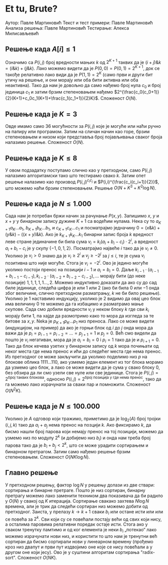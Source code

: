 ﻿

# Et tu, Brute?
Аутор: Павле Мартиновић
Текст и тест примери: Павле Мартиновић
Анализа решења: Павле Мартиновић
Тестирање: Алекса Милисављевић
## Решење када $A[i]\leq 1$
Означимо са $P(i,j)$ број вредности мањих $k$ од $2^{K+1}$ таквих да је $(i+j)\&k=(i\&k)+(j\&k)$. Лако можемо видети да је $P(0,0)=P(0,1)=2^{K+1}$, док се такође релативно лако види да је $P(1,1)=2^K$ (само први и други бит утичу на решење, и они морају или оба бити активна или оба неактивна). Тако да нам је довољно да само нађемо број нула $c_0$ и број јединица $c_1$ и затим брзим степеновањем нађемо $2^{\frac{c_0(c_0+1)}{2}(K+1)+c_0c_1(K+1)+\frac{c_1(c_1+1)}{2}K}$. Сложеност $O(N)$.
## Решење када је $K=3$

Овде имамо само $36$ могућности за $P(i,j)$ које је могуће или наћи ручно на папиру или програмом. Затим на сличан начин као горе, брзим степеновањем и низом који представља број појављивања сваког броја налазимо решење. Сложеност $O(N)$.

## Решење када је $K\leq 8$
У овом подзадатку поступамо слично као у претходном, само $P(i,j)$ налазимо алгоритамски тако што тестирамо свако $k$. Затим опет решење налазимо као производ $P(i,j)^{c_ic_j}$ и $P(i,i)^{\frac{c_i(c_i+1)}{2}}$, што можемо наћи брзим степеновањем. Решење $O(N+K^3+K^2\log N)$.

## Решење када је $N\leq 1.000$

Сада нам је потребан бржи начин за рачунање $P(x,y)$. Запишимо $x$, $y$ и $x+y$ у бинарном запису дужине $K+1$ са водећим нулама. Нека су то $а_{K+1}a_K\ldots a_1$, $b_{K+1}b_K\ldots b_1$, и $c_{K+1}c_K\ldots c_1$ и посматрајмо једначину $0=(x\&k)+(y\&k)-((x+y)\&k)$. Ако је $k_{K+1}k_{K}\ldots k_1$ бинарни запис броја $k$ вредност леве стране јединачине би била сума $v_i=k_i(a_i+b_i-c_i)\cdot 2^i$, а вредност $a_i+b_i-c_i$ је у скупу $\{-1,0,1,2\}$. Посматрајмо највеће $i$ тако да је $v_i\neq 0$. Уколико је $v_i>0$ знамо да је $v_i\ge 2^i$ и $v_j\ge-2^j$ за $j\leq i$, те је сума $v_i$ позитивна што није могуће. Стога је $v_i=-2^i$. Ово је једино могуће уколико постоји пренос на позицији $i-1$ и $a_i=b_i=0$. Даље $k_{i-1}\cdot(a_{i-1}+b_{i-1}-c_{i-1}),k_{i-2}\cdot(a_{i-2}+b_{i-2}-c_{i-2}),\ldots$ морају бити (до неке позиције) $1,1,1,1,1\ldots,2$. Можемо индуктивно доказати да ако су до сад биле јединице, следећа цифра је или $1$ или $2$ (ако би била $0$ или $-1$ онда због величине, слично претходном разматрању, $k$ не би било решење). Уколико је $1$ наставимо индукцију, уколико је $2$ видимо да овај цео блок има величину $0$ те можемо да га избацимо и разматрамо мање скупове. Сада смо добили вредности $v_i$ у неком блоку $k$ где сви $k_i$ морају бити $1$, па хајде да размотримо како то мора да изгледа за те битове за $x,y$. Neka je $p_{K+1}p_{K}\ldots p_1$ низ преноса. Лако се може видети (индукцијом, на пример) да ако је горњи блок од $i$ до $j$ онда мора да важи да је $p_i=p_{i-1}=p_{i-2}=\ldots=p_{j+1}=1$ и $p_j=0$. Већ смо видели да пошто је $v_i$ негативан, мора да је $a_i=b_i=0$ i $p_i=1$ тако да је и $p_{i+1}=0$. Тако да блок кечева узетих у бинарном запису од $k$ мора почињати од неког места где нема пренос и ићи до следећег места где нема пренос. Из претходног се може закључити да уколико поделимо низ $p$ на блокове облика $1111\ldots110$, ако узмемо један елемент из тог блока морамо да узмемо цео блок, а лако се може видети да је сума у свако  блоку  $0$, без обзира да ли смо узели све нуле или све јединице. Стога је $P(i,j)=2^{\text{број таквих блокова}}$, односно $P(i,j)=2^{\text{број позиција у где нема пренос}}$, тако да га можемо лако израчунати за сваки пар и помножити. Сложеност $O(N^2K)$.
## Решење када је $N\leq 100.000$
Уколико је $A$ одговор који тражимо, приметимо да је $\log_2(A)$ број тројки $(i,j,k)$ тако да $a_i+a_j$ нема пренос на позцији $k$. Ако фиксирамо $k$, да бисмо нашли број парова који немају пренос на тој позицији, можемо да узмемо низ по модулу $2^k$ (и добијемо низ $b_i$) и онда нам треба број парова тако да је $b_i+b_j<2^k$, што се може урадити сортирањем и бинарном претрагом. Затим само нађемо решење брзим степеновањем. Сложеност $O(NK\log N)$.

## Главно решење
У претходном решењу, фактор $\log N$ у решењу долази из две ствари: сортирања и бинарне претраге. Пошто је низ сортиран, бинарну претрагу можемо лако заменити техником два показивача да би радило у $O(N)$ у свакој од $K$ итерација. Сортирање свакако захтева $N\log N$ времена, али је трик да следећи сортиран низ можемо добити од претходног. Заиста, у прелазу $k\rightarrow k+1$ сваки $b_i$ или остане исти или или се повећа за $2^k$. Сви који су се повећали постају већи од свих који нису, а осталима паровима релативни поредак остаје исти. Стога ако у сваком тренутку памтимо и од ког елемента је неки $b_i$ „потекао“ лако можемо израчунати нови низ, и користити то што нам је тренутни већ сортиран да бисмо сортирали нови у линеарном времену (прођемо кроз низ двапут и први пут издвојимо оне које се нису повећали а у другом оне који јесу). Ово је у суштини алгоритам сортирања "radix-sort". Сложеност $O(NK)$. 
